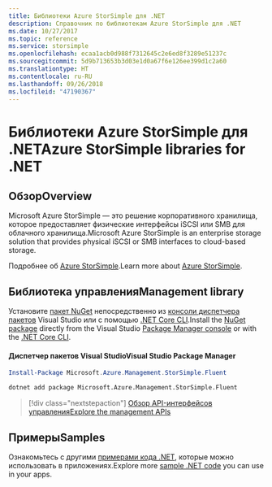 ```yaml
---
title: Библиотеки Azure StorSimple для .NET
description: Справочник по библиотекам Azure StorSimple для .NET
ms.date: 10/27/2017
ms.topic: reference
ms.service: storsimple
ms.openlocfilehash: ecaa1acb0d988f7312645c2e6ed8f3289e51237c
ms.sourcegitcommit: 5d9b713653b3d03e1d0a67f6e126ee399d1c2a60
ms.translationtype: HT
ms.contentlocale: ru-RU
ms.lasthandoff: 09/26/2018
ms.locfileid: "47190367"
---
```

# <a name="azure-storsimple-libraries-for-net"></a><span data-ttu-id="2cc24-103">Библиотеки Azure StorSimple для .NET</span><span class="sxs-lookup"><span data-stu-id="2cc24-103">Azure StorSimple libraries for .NET</span></span>

## <a name="overview"></a><span data-ttu-id="2cc24-104">Обзор</span><span class="sxs-lookup"><span data-stu-id="2cc24-104">Overview</span></span>

<span data-ttu-id="2cc24-105">Microsoft Azure StorSimple — это решение корпоративного хранилища, которое предоставляет физические интерфейсы iSCSI или SMB для облачного хранилища.</span><span class="sxs-lookup"><span data-stu-id="2cc24-105">Microsoft Azure StorSimple is an enterprise storage solution that provides physical iSCSI or SMB interfaces to cloud-based storage.</span></span> 

<span data-ttu-id="2cc24-106">Подробнее об [Azure StorSimple](/azure/storsimple/).</span><span class="sxs-lookup"><span data-stu-id="2cc24-106">Learn more about [Azure StorSimple](/azure/storsimple/).</span></span>    

## <a name="management-library"></a><span data-ttu-id="2cc24-107">Библиотека управления</span><span class="sxs-lookup"><span data-stu-id="2cc24-107">Management library</span></span>

<span data-ttu-id="2cc24-108">Установите [пакет NuGet](https://www.nuget.org/packages/Microsoft.Azure.Management.StorSimple.Fluent) непосредственно из [консоли диспетчера пакетов][PackageManager] Visual Studio или с помощью [.NET Core CLI][DotNetCLI].</span><span class="sxs-lookup"><span data-stu-id="2cc24-108">Install the [NuGet package](https://www.nuget.org/packages/Microsoft.Azure.Management.StorSimple.Fluent) directly from the Visual Studio [Package Manager console][PackageManager] or with the [.NET Core CLI][DotNetCLI].</span></span>

#### <a name="visual-studio-package-manager"></a><span data-ttu-id="2cc24-109">Диспетчер пакетов Visual Studio</span><span class="sxs-lookup"><span data-stu-id="2cc24-109">Visual Studio Package Manager</span></span>

```powershell
Install-Package Microsoft.Azure.Management.StorSimple.Fluent
```

```bash
dotnet add package Microsoft.Azure.Management.StorSimple.Fluent
```

> [!div class="nextstepaction"]
> [<span data-ttu-id="2cc24-110">Обзор API-интерфейсов управления</span><span class="sxs-lookup"><span data-stu-id="2cc24-110">Explore the management APIs</span></span>](/dotnet/api/overview/azure/monitor/management)

## <a name="samples"></a><span data-ttu-id="2cc24-111">Примеры</span><span class="sxs-lookup"><span data-stu-id="2cc24-111">Samples</span></span>

<span data-ttu-id="2cc24-112">Ознакомьтесь с другими [примерами кода .NET](https://azure.microsoft.com/resources/samples/?platform=dotnet), которые можно использовать в приложениях.</span><span class="sxs-lookup"><span data-stu-id="2cc24-112">Explore more [sample .NET code](https://azure.microsoft.com/resources/samples/?platform=dotnet) you can use in your apps.</span></span>

[PackageManager]: https://docs.microsoft.com/nuget/tools/package-manager-console
[DotNetCLI]: https://docs.microsoft.com/dotnet/core/tools/dotnet-add-package